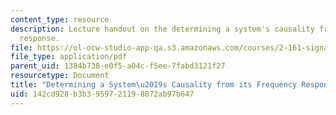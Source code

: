 ```yaml
---
content_type: resource
description: Lecture handout on the determining a system's causality from its frequency
  response.
file: https://ol-ocw-studio-app-qa.s3.amazonaws.com/courses/2-161-signal-processing-continuous-and-discrete-fall-2008/142cd928b3b3959721198872ab97b647_causality.pdf
file_type: application/pdf
parent_uid: 1384b738-e0f5-a04c-f5ee-7fabd3121f27
resourcetype: Document
title: "Determining a System\u2019s Causality from its Frequency Response"
uid: 142cd928-b3b3-9597-2119-8872ab97b647
---
```

